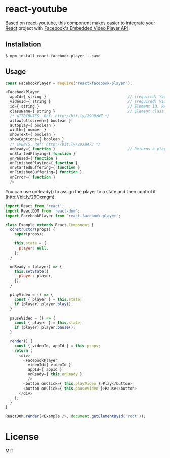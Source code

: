 react-youtube
=============================

Based on [react-youtube](https://github.com/compedit/react-youtube), this component makes easier to integrate your [React](http://facebook.github.io/react/) project with [Facebook's Embedded Video Player API](https://developers.facebook.com/docs/plugins/embedded-video-player/api).

## Installation

```
$ npm install react-facebook-player --save
```

## Usage

```js
const FacebookPlayer = require('react-facebook-player');

<FacebookPlayer
  appId={ string }                                    // (required) Your Facebook App ID. Ref: http://bit.ly/1GNA0AN
  videoId={ string }                                  // (required) Video´s ID Ref: http://bit.ly/1ysgVu4
  id={ string }                                       // Element ID. Required if you wanna use more than one video in the same page.
  className={ string }                                // Element class.
  /* ATTRIBUTES. Ref: http://bit.ly/29OOzWZ */
  allowfullscreen={ boolean }
  autoplay={ boolean }
  width={ number }
  showText={ boolean }
  showCaptions={ boolean }
  /* EVENTS. Ref: http://bit.ly/29JaA7J */
  onReady={ function }                                // Returns a player object to be used for controlling
  onStartedPlaying={ function }
  onPaused={ function }
  onFinishedPlaying={ function }
  onStartedBuffering={ function }
  onFinishedBuffering={ function }
  onError={ function }
  />
```

You can use onReady() to assign the player to a state and then control it (http://bit.ly/29Oxmgm).

```js
import React from 'react';
import ReactDOM from 'react-dom';
import FacebookPlayer from 'react-facebook-player';

class Example extends React.Component {
  constructor(props) {
    super(props);

    this.state = {
      player: null,
    };
  }

  onReady = (player) => {
    this.setState({
      player: player,
    });
  }

  playVideo = () => {
    const { player } = this.state;
    if (player) player.play();
  }

  pauseVideo = () => {
    const { player } = this.state;
    if (player) player.pause();
  }

  render() {
    const { videoId, appId } = this.props;
    return (
      <div>
        <FacebookPlayer
          videoId={ videoId }
          appId={ appId }
          onReady={ this.onReady }
          />
        <button onClick={ this.playVideo }>Play</button>
        <button onClick={ this.pauseVideo }>Pause</button>
      </div>
    );
  }
}

ReactDOM.render(<Example />, document.getElementById('root'));
```

# License

  MIT
